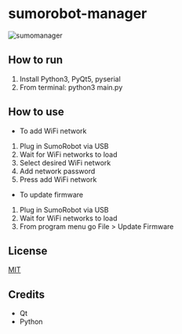 # sumorobot-manager

![sumomanager](https://www.robokoding.com/assets/img/sumomanager_connecting.png)

## How to run

1. Install Python3, PyQt5, pyserial
2. From terminal: python3 main.py

## How to use

* To add WiFi network
1. Plug in SumoRobot via USB
2. Wait for WiFi networks to load
3. Select desired WiFi network
3. Add network password
4. Press add WiFi network

* To update firmware
1. Plug in SumoRobot via USB
2. Wait for WiFi networks to load
3. From program menu go File > Update Firmware

## License

[MIT](LICENSE.md)

## Credits

* Qt
* Python
